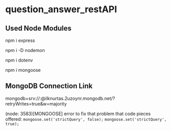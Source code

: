# question_answer_restAPI

## Used Node Modules

npm i express

npm i -D nodemon

npm i dotenv

npm i mongoose

## MongoDB Connection Link
mongodb+srv://<username>:<password>@ilknurtas.2uzoynr.mongodb.net/?retryWrites=true&w=majority

(node: 3583)[MONGOOSE] error 
to fix that problem that code pieces offered:
`mongoose.set('strictQuery', false);` 
`mongoose.set('strictQuery', true);`